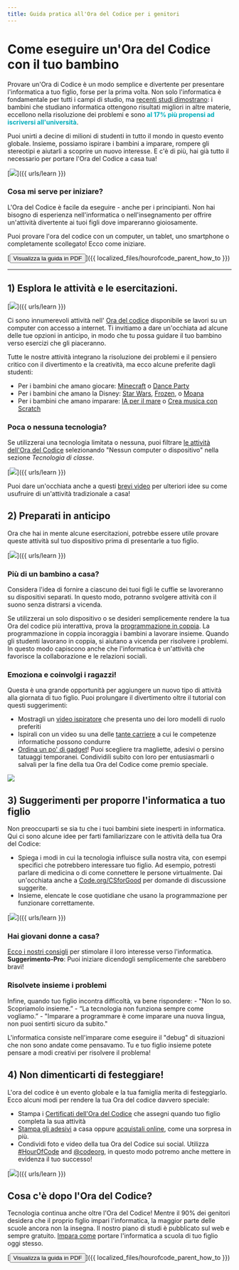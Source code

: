 ```yaml
---
title: Guida pratica all'Ora del Codice per i genitori
---
```


# Come eseguire un'Ora del Codice con il tuo bambino

Provare un'Ora di Codice è un modo semplice e divertente per presentare l'informatica a tuo figlio, forse per la prima volta. Non solo l'informatica è fondamentale per tutti i campi di studio, ma [recenti studi dimostrano](https://medium.com/@codeorg/cs-helps-students-outperform-in-school-college-and-workplace-66dd64a69536): i bambini che studiano informatica ottengono risultati migliori in altre materie, eccellono nella risoluzione dei problemi e sono <font color="00adbc"><b>al 17% più propensi ad iscriversi all'università</b></font>.

Puoi unirti a decine di milioni di studenti in tutto il mondo in questo evento globale. Insieme, possiamo ispirare i bambini a imparare, rompere gli stereotipi e aiutarli a scoprire un nuovo interesse. E c'è di più, hai già tutto il necessario per portare l'Ora del Codice a casa tua!

[![](/images/fit-600/Marketing/mother-helping-her-daughter-use-a-laptop-4260325.jpg)]({{ urls/learn }})

<h3>Cosa mi serve per iniziare?</h3>

L'Ora del Codice è facile da eseguire - anche per i principianti. Non hai bisogno di esperienza nell'informatica o nell'insegnamento per offrire un'attività divertente ai tuoi figli dove impareranno gioiosamente.

Puoi provare l'ora del codice con un computer, un tablet, uno smartphone o completamente scollegato! Ecco come iniziare.

[<button>Visualizza la guida in PDF</button>]({{ localized_files/hourofcode_parent_how_to }})

* * *

## 1) Esplora le attività e le esercitazioni.

[![](/images/tutorials.png)]({{ urls/learn }})

Ci sono innumerevoli attività nell' [Ora del codice](https://hourofcode.com/us/learn) disponibile se lavori su un computer con accesso a internet. Ti invitiamo a dare un'occhiata ad alcune delle tue opzioni in anticipo, in modo che tu possa guidare il tuo bambino verso esercizi che gli piaceranno.

Tutte le nostre attività integrano la risoluzione dei problemi e il pensiero critico con il divertimento e la creatività, ma ecco alcune preferite dagli studenti:

- Per i bambini che amano giocare: [Minecraft](https://code.org/minecraft) o [Dance Party](https://code.org/dance)
- Per i bambini che amano la Disney: [Star Wars](https://code.org/starwars), [Frozen](https://studio.code.org/s/frozen/lessons/1/levels/1), o [Moana](https://partners.disney.com/hour-of-code?cds&cmp=vanity%7Cnatural%7Cus%7Cmoanahoc%7C)
- Per i bambini che amano imparare: [IA per il mare](https://code.org/oceans) o [Crea musica con Scratch](https://scratch.mit.edu/projects/editor/?tutorial=music&utm_source=codeorg)

<h3>Poca o nessuna tecnologia?</h3>

Se utilizzerai una tecnologia limitata o nessuna, puoi filtrare [le attività dell'Ora del Codice](https://hourofcode.com/us/learn) selezionando "Nessun computer o dispositivo" nella sezione *Tecnologia di classe*.

[![](/images/Marketing/filtering-activities-hoc.jpg)]({{ urls/learn }})

Puoi dare un'occhiata anche a questi [brevi video](https://www.youtube.com/playlist?list=PLzdnOPI1iJNcpfa4LtbaIl35gqir_5XUu) per ulteriori idee su come usufruire di un'attività tradizionale a casa!

## 2) Preparati in anticipo

Ora che hai in mente alcune esercitazioni, potrebbe essere utile provare queste attività sul tuo dispositivo prima di presentarle a tuo figlio.

[![](/images/fit-600/Marketing/father-and-children-looking-at-a-laptop-4260749.jpg)]({{ urls/learn }})

<h3>Più di un bambino a casa?</h3>

Considera l'idea di fornire a ciascuno dei tuoi figli le cuffie se lavoreranno su dispositivi separati. In questo modo, potranno svolgere attività con il suono senza distrarsi a vicenda. 

Se utilizzerai un solo dispositivo o se desideri semplicemente rendere la tua Ora del codice più interattiva, prova la [programmazione in coppia](https://www.youtube.com/watch?v=vgkahOzFH2Q). La programmazione in coppia incoraggia i bambini a lavorare insieme. Quando gli studenti lavorano in coppia, si aiutano a vicenda per risolvere i problemi. In questo modo capiscono anche che l'informatica è un'attività che favorisce la collaborazione e le relazioni sociali.

<h3>Emoziona e coinvolgi i ragazzi! </h3>

Questa è una grande opportunità per aggiungere un nuovo tipo di attività alla giornata di tuo figlio. Puoi prolungare il divertimento oltre il tutorial con questi suggerimenti:

- Mostragli un [video ispiratore](https://www.youtube.com/playlist?list=PLzdnOPI1iJNcadqJAZnbDYShie4gLZQQJ) che presenta uno dei loro modelli di ruolo preferiti
- Ispirali con un video su una delle [tante carriere](https://www.youtube.com/playlist?list=PLzdnOPI1iJNfpD8i4Sx7U0y2MccnrNZuP) a cui le competenze informatiche possono condurre
- [Ordina un po' di gadget](https://store.code.org/)! Puoi scegliere tra magliette, adesivi o persino tatuaggi temporanei. Condividili subito con loro per entusiasmarli o salvali per la fine della tua Ora del Codice come premio speciale.

<a href="https://store.code.org/" target="_blank"><img src="/images/fit-500/Marketing/hourofcodestore.jpg"></a>

## 3) Suggerimenti per proporre l'informatica a tuo figlio

Non preoccuparti se sia tu che i tuoi bambini siete inesperti in informatica. Qui ci sono alcune idee per farti familiarizzare con le attività della tua Ora del Codice:

- Spiega i modi in cui la tecnologia influisce sulla nostra vita, con esempi specifici che potrebbero interessare tuo figlio. Ad esempio, potresti parlare di medicina o di come connettere le persone virtualmente. Dai un'occhiata anche a [Code.org/CSforGood](https://code.org/csforgood) per domande di discussione suggerite. 
- Insieme, elencate le cose quotidiane che usano la programmazione per funzionare correttamente.

[![](/images/fit-600/Marketing/girl-sitting-on-sofa-while-using-tablet-computer-4144035.jpg)]({{ urls/learn }})

<h3>Hai giovani donne a casa?</h3>

<a href="https://code.org/girls">Ecco i nostri consigli</a> per stimolare il loro interesse verso l'informatica. **Suggerimento-Pro**: Puoi iniziare dicendogli semplicemente che sarebbero bravi!

<h3>Risolvete insieme i problemi</h3>

Infine, quando tuo figlio incontra difficoltà, va bene rispondere: - "Non lo so. Scopriamolo insieme.” - “La tecnologia non funziona sempre come vogliamo.” - "Imparare a programmare è come imparare una nuova lingua, non puoi sentirti sicuro da subito."

L'informatica consiste nell'imparare come eseguire il "debug" di situazioni che non sono andate come pensavamo. Tu e tuo figlio insieme potete pensare a modi creativi per risolvere il problema!

## 4) Non dimenticarti di festeggiare!

L'ora del codice è un evento globale e la tua famiglia merita di festeggiarlo. Ecco alcuni modi per rendere la tua Ora del codice davvero speciale:

- Stampa i [Certificati dell'Ora del Codice](https://staging.code.org/certificates) che assegni quando tuo figlio completa la sua attività
- [Stampa gli adesivi](https://staging.hourofcode.com/us/promote/resources#stickers) a casa oppure [acquistali online](https://store.code.org/), come una sorpresa in più.
- Condividi foto e video della tua Ora del Codice sui social. Utilizza [#HourOfCode](https://twitter.com/hashtag/hourofcode) and [@codeorg](https://twitter.com/codeorg), in questo modo potremo anche mettere in evidenza il tuo successo!

[![](/images/fit-600/Marketing/g8TUlHzF.jpeg)]({{ urls/learn }})

<h2>Cosa c'è dopo l'Ora del Codice?</h2>

Tecnologia continua anche oltre l'Ora del Codice! Mentre il 90% dei genitori desidera che il proprio figlio impari l'informatica, la maggior parte delle scuole ancora non la insegna. Il nostro piano di studi è pubblicato sul web e sempre gratuito. [Impara come](https://code.org/yourschool) portare l'informatica a scuola di tuo figlio oggi stesso. 

[<button>Visualizza la guida in PDF</button>]({{ localized_files/hourofcode_parent_how_to }})